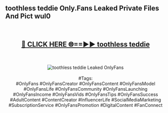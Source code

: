 <h2>toothless teddie Only.Fans Leaked Private Files And Pict wul0</h2>
<br>
<div align="center">
<h2><a href="https://mediafiles.top/toothless_teddie" rel="nofollow">🔴 CLICK HERE 🌐==►► toothless teddie</a></h2>
<br>
<br>
<a href="https://mediafiles.top/toothless_teddie" rel="nofollow" data-target="animated-image.originalLink"><img src="https://i.ibb.co.com/WyWwxjT/player-gif2.gif" alt="toothless teddie Leaked OnlyFans" style="max-width: 100%; display: inline-block;" data-target="animated-image.originalImage"></a>
<br><br>
#Tags:
<br>
#OnlyFans #OnlyFansCreator #OnlyFansContent #OnlyFansModel #OnlyFansLife #OnlyFansCommunity #OnlyFansLaunching #OnlyFansIncome #OnlyFansVids #OnlyFansTips #OnlyFansSuccess #AdultContent #ContentCreator #InfluencerLife #SocialMediaMarketing #SubscriptionService #OnlyFansPromotion #DigitalContent #FanConnect
</div>
<br>